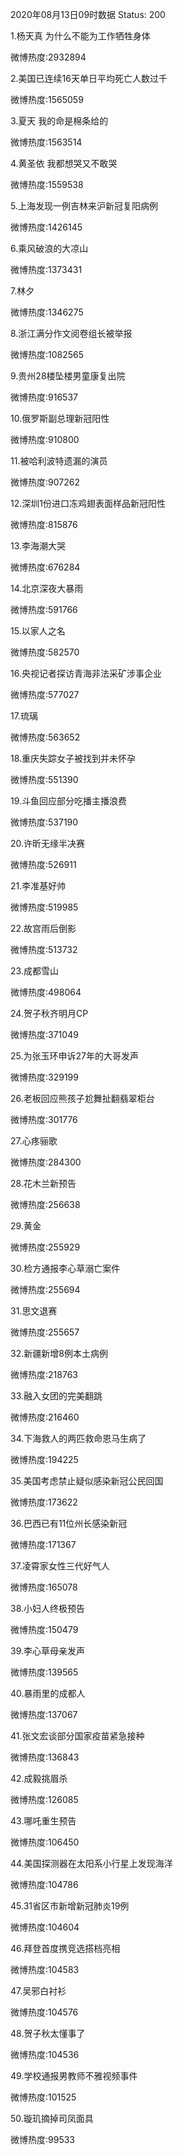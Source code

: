 2020年08月13日09时数据
Status: 200

1.杨天真 为什么不能为工作牺牲身体

微博热度:2932894

2.美国已连续16天单日平均死亡人数过千

微博热度:1565059

3.夏天 我的命是棉条给的

微博热度:1563514

4.黄圣依 我都想哭又不敢哭

微博热度:1559538

5.上海发现一例吉林来沪新冠复阳病例

微博热度:1426145

6.乘风破浪的大凉山

微博热度:1373431

7.林夕

微博热度:1346275

8.浙江满分作文阅卷组长被举报

微博热度:1082565

9.贵州28楼坠楼男童康复出院

微博热度:916537

10.俄罗斯副总理新冠阳性

微博热度:910800

11.被哈利波特遗漏的演员

微博热度:907262

12.深圳1份进口冻鸡翅表面样品新冠阳性

微博热度:815876

13.李海潮大哭

微博热度:676284

14.北京深夜大暴雨

微博热度:591766

15.以家人之名

微博热度:582570

16.央视记者探访青海非法采矿涉事企业

微博热度:577027

17.琉璃

微博热度:563652

18.重庆失踪女子被找到并未怀孕

微博热度:551390

19.斗鱼回应部分吃播主播浪费

微博热度:537190

20.许昕无缘半决赛

微博热度:526911

21.李准基好帅

微博热度:519985

22.故宫雨后倒影

微博热度:513732

23.成都雪山

微博热度:498064

24.贺子秋齐明月CP

微博热度:371049

25.为张玉环申诉27年的大哥发声

微博热度:329199

26.老板回应熊孩子尬舞扯翻翡翠柜台

微博热度:301776

27.心疼骊歌

微博热度:284300

28.花木兰新预告

微博热度:256638

29.黄金

微博热度:255929

30.检方通报李心草溺亡案件

微博热度:255694

31.思文退赛

微博热度:255657

32.新疆新增8例本土病例

微博热度:218763

33.融入女团的完美翻跳

微博热度:216460

34.下海救人的两匹救命恩马生病了

微博热度:194225

35.美国考虑禁止疑似感染新冠公民回国

微博热度:173622

36.巴西已有11位州长感染新冠

微博热度:171367

37.凌霄家女性三代好气人

微博热度:165078

38.小妇人终极预告

微博热度:150479

39.李心草母亲发声

微博热度:139565

40.暴雨里的成都人

微博热度:137067

41.张文宏谈部分国家疫苗紧急接种

微博热度:136843

42.成毅挑眉杀

微博热度:126085

43.哪吒重生预告

微博热度:106450

44.美国探测器在太阳系小行星上发现海洋

微博热度:104786

45.31省区市新增新冠肺炎19例

微博热度:104604

46.拜登首度携竞选搭档亮相

微博热度:104583

47.吴邪白衬衫

微博热度:104576

48.贺子秋太懂事了

微博热度:104536

49.学校通报男教师不雅视频事件

微博热度:101525

50.璇玑摘掉司凤面具

微博热度:99533

